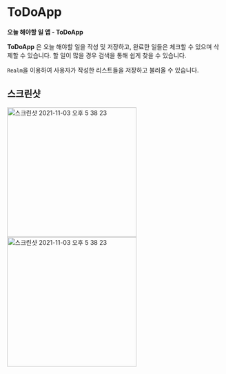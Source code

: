 # ToDoApp

**오늘 해야할 일 앱 - ToDoApp**

**ToDoApp** 은 오늘 해야할 일을 작성 및 저장하고, 완료한 일들은 체크할 수 있으며 삭제할 수 있습니다. 할 일이 많을 경우 검색을 통해 쉽게 찾을 수 있습니다.

`Realm`을 이용하여 사용자가 작성한 리스트들을 저장하고 불러올 수 있습니다.

## 스크린샷

<img width="300" alt="스크린샷 2021-11-03 오후 5 38 23" src="https://user-images.githubusercontent.com/69520548/147868212-cc231d73-cded-4da4-8c40-fa25cb9494a3.png"><img width="300" alt="스크린샷 2021-11-03 오후 5 38 23" src="https://user-images.githubusercontent.com/69520548/147868214-17392fd7-8d18-460b-a404-067a24daa4e1.png">

